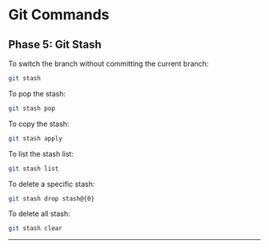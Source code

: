# Git Commands

## Phase 5: Git Stash

To switch the branch without committing the current branch:

```bash
git stash
```

To pop the stash:

```bash
git stash pop
```

To copy the stash:

```bash
git stash apply
```

To list the stash list:

```bash
git stash list
```

To delete a specific stash:

```bash
git stash drop stash@{0}
```

To delete all stash:

```bash
git stash clear
```

---
